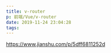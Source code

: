 ```yaml
---
title: v-router
p: 前端/Vue/v-router
date: 2019-11-24 23:04:28
tags:
---
```

https://www.jianshu.com/p/5dff6811252d